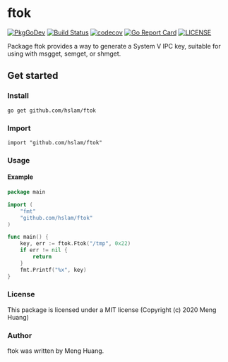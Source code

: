 # ftok
[![PkgGoDev](https://pkg.go.dev/badge/github.com/hslam/ftok)](https://pkg.go.dev/github.com/hslam/ftok)
[![Build Status](https://api.travis-ci.com/hslam/ftok.svg?branch=master)](https://travis-ci.com/hslam/ftok)
[![codecov](https://codecov.io/gh/hslam/ftok/branch/master/graph/badge.svg)](https://codecov.io/gh/hslam/ftok)
[![Go Report Card](https://goreportcard.com/badge/github.com/hslam/ftok)](https://goreportcard.com/report/github.com/hslam/ftok)
[![LICENSE](https://img.shields.io/github/license/hslam/ftok.svg?style=flat-square)](https://github.com/hslam/ftok/blob/master/LICENSE)

Package ftok provides a way to generate a System V IPC key, suitable for using with msgget, semget, or shmget.

## Get started

### Install
```
go get github.com/hslam/ftok
```
### Import
```
import "github.com/hslam/ftok"
```
### Usage
#### Example
```go
package main

import (
	"fmt"
	"github.com/hslam/ftok"
)

func main() {
	key, err := ftok.Ftok("/tmp", 0x22)
	if err != nil {
		return
	}
	fmt.Printf("%x", key)
}
```

### License
This package is licensed under a MIT license (Copyright (c) 2020 Meng Huang)


### Author
ftok was written by Meng Huang.


